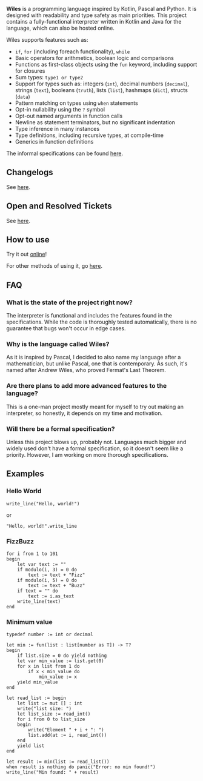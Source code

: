 **Wiles** is a programming language inspired by Kotlin, Pascal and Python. It is designed with readability and type safety as main priorities. This project contains a fully-functional interpreter written in Kotlin and Java for the language, which can also be hosted online.

Wiles supports features such as:
- `if`, `for` (including foreach functionality), `while`
- Basic operators for arithmetics, boolean logic and comparisons
- Functions as first-class objects using the `fun` keyword, including support for closures
- Sum types: `type1 or type2`
- Support for types such as: integers (`int`), decimal numbers (`decimal`), strings (`text`), booleans (`truth`), lists (`list`), hashmaps (`dict`), structs (`data`)
- Pattern matching on types using `when` statements
- Opt-in nullability using the `?` symbol
- Opt-out named arguments in function calls
- Newline as statement terminators, but no significant indentation
- Type inference in many instances
- Type definitions, including recursive types, at compile-time
- Generics in function definitions

The informal specifications can be found [here](specifications.md).

## Changelogs

See [here](changelog.md).

## Open and Resolved Tickets

See [here](tickets.md).

## How to use

Try it out [online](https://wiles.costea.in)!

For other methods of using it, go [here](how_to_run.md).

## FAQ
### What is the state of the project right now?
The interpreter is functional and includes the features found in the specifications. While the code is thoroughly tested automatically, there is no guarantee that bugs won't occur in edge cases.

### Why is the language called Wiles?
As it is inspired by Pascal, I decided to also name my language after a mathematician, but unlike Pascal, one that is contemporary. As such, it's named after Andrew Wiles, who proved Fermat's Last Theorem.

### Are there plans to add more advanced features to the language?
This is a one-man project mostly meant for myself to try out making an interpreter, so honestly, it depends on my time and motivation.

### Will there be a formal specification?
Unless this project blows up, probably not. Languages much bigger and widely used don't have a formal specification, so it doesn't seem like a priority. However, I am working on more thorough specifications.

## Examples
### Hello World
```
write_line("Hello, world!")
```
or
```
"Hello, world!".write_line
```
### FizzBuzz
```
for i from 1 to 101
begin
    let var text := ""
    if modulo(i, 3) = 0 do
        text := text + "Fizz"
    if modulo(i, 5) = 0 do
        text := text + "Buzz"
    if text = "" do
        text := i.as_text
    write_line(text)
end 
```
### Minimum value

```
typedef number := int or decimal

let min := fun(list : list[number as T]) -> T?
begin
    if list.size = 0 do yield nothing
    let var min_value := list.get(0)
    for x in list from 1 do
        if x < min_value do
            min_value := x
    yield min_value
end

let read_list := begin
    let list := mut [] : int
    write("list size: ")
    let list_size := read_int()
    for i from 0 to list_size
    begin
        write("Element " + i + ": ")
        list.add(at := i, read_int())
    end
    yield list
end

let result := min(list := read_list())
when result is nothing do panic("Error: no min found!")
write_line("Min found: " + result)
```
